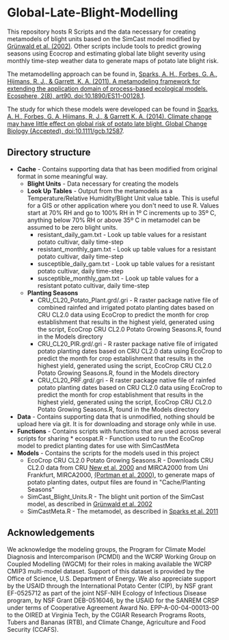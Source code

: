 Global-Late-Blight-Modelling
============================

This repository hosts R Scripts and the data necessary for creating metamodels of blight units based on the SimCast model modified by [Grünwald et al. (2002)](http://grunwaldlab.cgrb.oregonstate.edu/potato-late-blight-management-toluca-valley-field-validation-simcast-modified-cultivars-high-field). Other scripts include tools to predict growing seasons using Ecocrop and estimating global late blight severity using monthly time-step weather data to generate maps of potato late blight risk.

The metamodelling approach can be found in, [Sparks, A. H., Forbes, G. A., Hijmans, R. J., & Garrett, K. A. (2011). A metamodeling framework for extending the application domain of process-based ecological models. Ecosphere, 2(8), art90. doi:10.1890/ES11-00128.1](http://www.esajournals.org/doi/pdf/10.1890/es11-00128.1).

The study for which these models were developed can be found in [Sparks, A. H., Forbes, G. A, Hijmans, R. J., & Garrett K. A. (2014). Climate change may have little effect on global risk of potato late blight. Global Change Biology (Accepted), doi:10.1111/gcb.12587](http://onlinelibrary.wiley.com/doi/10.1111/gcb.12587/abstract).

## Directory structure ##
* **Cache** - Contains supporting data that has been modified from original format in some meaningful way.
  * **Blight Units** - Data necessary for creating the models
  * **Look Up Tables** - Output from the metamodels as a Temperature/Relative Humidity/Blight Unit value table. This is useful for a GIS or other application where you don't need to use R. Values start at 70% RH and go to 100% RH in 1º C increments up to 35º C, anything below 70% RH or above 35º  C in metamodel can be assumed to be zero blight units.
      * resistant_daily_gam.txt - Look up table values for a resistant potato cultivar, daily time-step
      * resistant_monthly_gam.txt - Look up table values for a resistant potato cultivar, daily time-step
      * susceptible_daily_gam.txt - Look up table values for a resistant potato cultivar, daily time-step
      * susceptible_monthly_gam.txt - Look up table values for a resistant potato cultivar, daily time-step
  * **Planting Seasons**
      * CRU_CL20_Potato_Plant.grd/.gri - R raster package native file of combined rainfed and irrigated potato planting dates based on CRU CL2.0 data using EcoCrop to predict the month for crop establishment that results in the highest yield, generated using the script, EcoCrop CRU CL2.0 Potato Growing Seasons.R, found in the Models directory
      * CRU_CL20_PIR.grd/.gri - R raster package native file of irrigated potato planting dates based on CRU CL2.0 data using EcoCrop to predict the month for crop establishment that results in the highest yield, generated using the script, EcoCrop CRU CL2.0 Potato Growing Seasons.R, found in the Models directory
      * CRU_CL20_PRF.grd/.gri - R raster package native file of rainfed potato planting dates based on CRU CL2.0 data using EcoCrop to predict the month for crop establishment that results in the highest yield, generated using the script, EcoCrop CRU CL2.0 Potato Growing Seasons.R, found in the Models directory
* **Data** - Contains supporting data that is unmodified, nothing should be upload here via git. It is for downloading and storage only while in use.
* **Functions** - Contains scripts with functions that are used across several scripts for sharing
      * ecospat.R - Function used to run the EcoCrop model to predict planting dates for use with SimCastMeta
* **Models** - Contains the scripts for the models used in this project
  * EcoCrop CRU CL2.0 Potato Growing Seasons.R - Downloads CRU CL2.0 data from CRU [New et al. 2000](http://www.cru.uea.ac.uk/cru/data/hrg/tmc/new_et_al_10minute_climate_CR.pdf)
  and MIRCA2000 from Uni Frankfurt, MIRCA2000, [(Portman et al. 2000)](http://www2.uni-frankfurt.de/45218023/MIRCA?legacy_request=1), to generate maps of potato planting dates, output files are found in "Cache/Planting Seasons"
  * SimCast_Blight_Units.R - The blight unit portion of the SimCast model, as described in [Grünwald et al. 2002](http://grunwaldlab.cgrb.oregonstate.edu/potato-late-blight-management-toluca-valley-field-validation-simcast-modified-cultivars-high-field)
  * SimCastMeta.R - The metamodel, as described in [Sparks et al. 2011](http://www.esajournals.org/doi/pdf/10.1890/es11-00128.1)

Acknowledgements
------------------------------
We acknowledge the modeling groups, the Program for Climate Model Diagnosis and Intercomparison (PCMDI) and the WCRP Working Group on Coupled Modelling (WGCM) for their roles in making available the WCRP CMIP3 multi-model dataset. Support of this dataset is provided by the Office of Science, U.S. Department of Energy. We also appreciate support by the USAID through the International Potato Center (CIP), by NSF grant EF-0525712 as part of the joint NSF-NIH Ecology of Infectious Disease program, by NSF Grant DEB-0516046, by the USAID for the SANREM CRSP under terms of Cooperative Agreement Award No. EPP-A-00-04-00013-00 to the OIRED at Virginia Tech, by the CGIAR Research Programs Roots, Tubers and Bananas (RTB), and Climate Change, Agriculture and Food Security (CCAFS).

